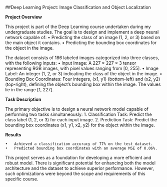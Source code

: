 ##Deep Learning Project: Image Classification and Object Localization

**Project Overview**

This project is part of the Deep Learning course undertaken during my undergraduate studies. The goal is to design and implement a deep neural network capable of:
	•	Predicting the class of an image (1, 2, or 3) based on the main object it contains.
	•	Predicting the bounding box coordinates for the object in the image.

The dataset consists of 186 labeled images categorized into three classes, with the following inputs:
	•	Input Image: A 227 × 227 × 3 tensor representing RGB images, with pixel values ranging from [0, 255].
	•	Image Label: An integer (1, 2, or 3) indicating the class of the object in the image.
	•	Bounding Box Coordinates: Four integers, (x1, y1) (bottom-left) and (x2, y2) (top-right), defining the object’s bounding box within the image. The values lie in the range [1, 227].

**Task Description**

The primary objective is to design a neural network model capable of performing two tasks simultaneously:
	1.	Classification Task: Predict the class label (1, 2, or 3) for each input image.
	2.	Prediction Task: Predict the bounding box coordinates (x1, y1, x2, y2) for the object within the image.

**Results**

	•	Achieved a classification accuracy of 77% on the test dataset.
	•	Predicted bounding box coordinates with an average MSE of 0.06%.



This project serves as a foundation for developing a more efficient and robust model. There is significant potential for enhancing both the model architecture and the dataset to achieve superior performance. However, such optimizations were beyond the scope and requirements of this specific course.

